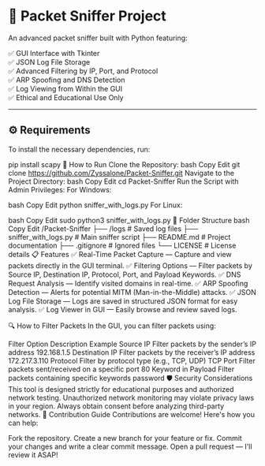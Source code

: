 # 🚨 Packet Sniffer Project
An advanced packet sniffer built with Python featuring:

✅ GUI Interface with Tkinter  
✅ JSON Log File Storage  
✅ Advanced Filtering by IP, Port, and Protocol  
✅ ARP Spoofing and DNS Detection  
✅ Log Viewing from Within the GUI  
✅ Ethical and Educational Use Only  

---

## ⚙️ Requirements
To install the necessary dependencies, run:

pip install scapy
🚀 How to Run
Clone the Repository:
bash
Copy
Edit
git clone https://github.com/Zyssalone/Packet-Sniffer.git
Navigate to the Project Directory:
bash
Copy
Edit
cd Packet-Sniffer
Run the Script with Admin Privileges:
For Windows:

bash
Copy
Edit
python sniffer_with_logs.py
For Linux:

bash
Copy
Edit
sudo python3 sniffer_with_logs.py
📂 Folder Structure
bash
Copy
Edit
/Packet-Sniffer
   ├── /logs                # Saved log files
   ├── sniffer_with_logs.py # Main sniffer script
   ├── README.md            # Project documentation
   ├── .gitignore           # Ignored files
   └── LICENSE              # License details
📋 Features
✅ Real-Time Packet Capture — Capture and view packets directly in the GUI terminal.
✅ Filtering Options — Filter packets by Source IP, Destination IP, Protocol, Port, and Payload Keywords.
✅ DNS Request Analysis — Identify visited domains in real-time.
✅ ARP Spoofing Detection — Alerts for potential MITM (Man-in-the-Middle) attacks.
✅ JSON Log File Storage — Logs are saved in structured JSON format for easy analysis.
✅ Log Viewer in GUI — Easily browse and review saved logs.

🔍 How to Filter Packets
In the GUI, you can filter packets using:

Filter Option	Description	Example
Source IP	Filter packets by the sender’s IP address	192.168.1.5
Destination IP	Filter packets by the receiver’s IP address	172.217.3.110
Protocol	Filter by protocol type (e.g., TCP, UDP)	TCP
Port	Filter packets sent/received on a specific port	80
Keyword in Payload	Filter packets containing specific keywords	password
🛡️ Security Considerations
This tool is designed strictly for educational purposes and authorized network testing.
Unauthorized network monitoring may violate privacy laws in your region.
Always obtain consent before analyzing third-party networks.
🤝 Contribution Guide
Contributions are welcome! Here's how you can help:

Fork the repository.
Create a new branch for your feature or fix.
Commit your changes and write a clear commit message.
Open a pull request — I'll review it ASAP!
